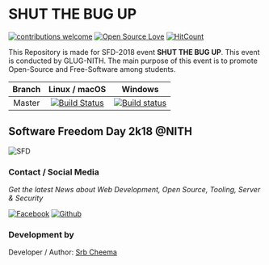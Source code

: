# SHUT THE BUG UP
[![contributions welcome](https://img.shields.io/badge/contributions-welcome-brightgreen.svg?style=flat)](https://github.com/glugnith/SHUT_THE_BUG_UP/issues)
[![Open Source Love](https://badges.frapsoft.com/os/v1/open-source.png?v=103)](https://github.com/glugnith/SHUT_THE_BUG_UP)
[![HitCount](http://hits.dwyl.io/glugnith/SHUT_THE_BUG_UP.svg)](http://hits.dwyl.io/glugnith/SHUT_THE_BUG_UP)

This Repository is made for SFD-2018 event **SHUT THE BUG UP**. This event is conducted by GLUG-NITH. The main purpose of this event is to promote Open-Source and Free-Software among students.


Branch | Linux / macOS | Windows
:----: | :-----------: | :-----:
Master | [![Build Status](https://travis-ci.org/glugnith/SHUT_THE_BUG_UP.svg?branch=master)](https://travis-ci.org/glugnith/SHUT_THE_BUG_UP) | [![Build status](https://ci.appveyor.com/api/projects/status/e4es1mne0j0mkg8n/branch/master?svg=true)](https://ci.appveyor.com/project/srbcheema1/shut-the-bug-up/branch/master)

## Software Freedom Day 2k18 @NITH

![SFD](images/sfd_events.jpeg)


### Contact / Social Media

*Get the latest News about Web Development, Open Source, Tooling, Server & Security*

[![Facebook](https://github.frapsoft.com/social/facebook.png)](https://www.facebook.com/glug.nith/)
[![Github](https://github.frapsoft.com/social/github.png)](https://github.com/glugnith/)

### Development by

Developer / Author: [Srb Cheema](https://github.com/srbcheema1/)
